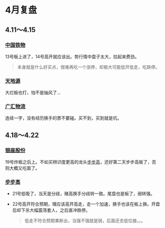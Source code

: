 # 4月复盘

## 4.11～4.15

### [中国铁物](https://www.taoguba.com.cn/quotes/sz000927)

13号板上进了，14号高开就应该出。势行情中盘子太大，拉起来费劲。

> 本身就是什么好买点，很难再吃一个涨停，却极大可能低开低走，吃跌停。

### [天地源](https://www.taoguba.com.cn/quotes/sh600665)

大烂板也打，怕不是抽风了...

### [广汇物流](https://www.taoguba.com.cn/quotes/sh600603)

连续一字，没有经历换手的票不要碰。买不到，买到就是坑。

## 4.18～4.22

### [银座股份](https://www.taoguba.com.cn/quotes/sh600858)

19号炸板之后上。不如买辨识度更高的龙头[步步高](https://www.taoguba.com.cn/quotes/sz002251)，还好第二天步步高板了，否则大概又吃面了。

### [步步高](https://www.taoguba.com.cn/quotes/sz002251)

- 21号低吸了，当天是分歧，赌高换手分歧转一致。尾盘也是板了，弱转强。

- 22号高开符合预期，理应该高开高走，走一个加速，换手也该在板上换。开盘后却下杀大幅震荡套人，之后直冲跌停。

  > 低走不符合预期果断出，当强不强就是弱，后面还去低位接。。。
